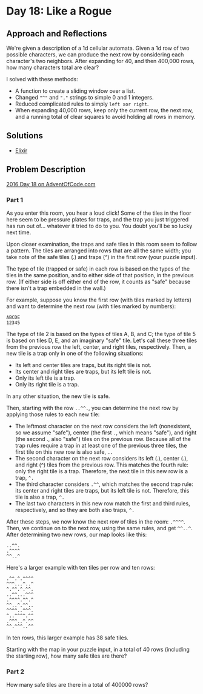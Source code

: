 # Day 18: Like a Rogue

## Approach and Reflections

We're given a description of a 1d cellular automata. Given a 1d row of two
possible characters, we can produce the next row by considering each
character's two neighbors. After expanding for 40, and then 400,000 rows, how
many characters total are clear?

I solved with these methods:

- A function to create a sliding window over a list.
- Changed `"^"` and `"."` strings to simple 0 and 1 integers.
- Reduced complicated rules to simply `left xor right`.
- When expanding 40,000 rows, keep only the current row, the next row, and
  a running total of clear squares to avoid holding all rows in memory.

## Solutions

- [Elixir](../elixir2016/lib/day18.ex)

## Problem Description

[2016 Day 18 on AdventOfCode.com](https://adventofcode.com/2016/day/18)

### Part 1

As you enter this room, you hear a loud click! Some of the tiles in the floor
here seem to be pressure plates for traps, and the trap you just triggered has
run out of... whatever it tried to do to you. You doubt you'll be so lucky next
time.

Upon closer examination, the traps and safe tiles in this room seem to follow a
pattern. The tiles are arranged into rows that are all the same width; you take
note of the safe tiles (.) and traps (^) in the first row (your puzzle input).

The type of tile (trapped or safe) in each row is based on the types of the
tiles in the same position, and to either side of that position, in the
previous row. (If either side is off either end of the row, it counts as "safe"
because there isn't a trap embedded in the wall.)

For example, suppose you know the first row (with tiles marked by letters) and
want to determine the next row (with tiles marked by numbers):

```
ABCDE
12345
```

The type of tile 2 is based on the types of tiles A, B, and C; the type of tile
5 is based on tiles D, E, and an imaginary "safe" tile. Let's call these three
tiles from the previous row the left, center, and right tiles, respectively.
Then, a new tile is a trap only in one of the following situations:

- Its left and center tiles are traps, but its right tile is not.
- Its center and right tiles are traps, but its left tile is not.
- Only its left tile is a trap.
- Only its right tile is a trap.

In any other situation, the new tile is safe.

Then, starting with the row `..^^.`, you can determine the next row by applying
those rules to each new tile:

- The leftmost character on the next row considers the left (nonexistent, so we
  assume "safe"), center (the first `.`, which means "safe"), and right (the
  second ., also "safe") tiles on the previous row. Because all of the trap rules
  require a trap in at least one of the previous three tiles, the first tile on
  this new row is also safe, `..`
- The second character on the next row considers its left (.), center (.), and
  right (^) tiles from the previous row. This matches the fourth rule: only the
  right tile is a trap. Therefore, the next tile in this new row is a trap, `^.`
- The third character considers `.^^`, which matches the second trap rule: its
  center and right tiles are traps, but its left tile is not. Therefore, this
  tile is also a trap, `^.`
- The last two characters in this new row match the first and third rules,
  respectively, and so they are both also traps, `^.`

After these steps, we now know the next row of tiles in the room: `.^^^^`. Then,
we continue on to the next row, using the same rules, and get `^^..^`. After
determining two new rows, our map looks like this:

```
..^^.
.^^^^
^^..^
```

Here's a larger example with ten tiles per row and ten rows:

```
.^^.^.^^^^
^^^...^..^
^.^^.^.^^.
..^^...^^^
.^^^^.^^.^
^^..^.^^..
^^^^..^^^.
^..^^^^.^^
.^^^..^.^^
^^.^^^..^^
```

In ten rows, this larger example has 38 safe tiles.

Starting with the map in your puzzle input, in a total of 40 rows (including
the starting row), how many safe tiles are there?

### Part 2

How many safe tiles are there in a total of 400000 rows?
